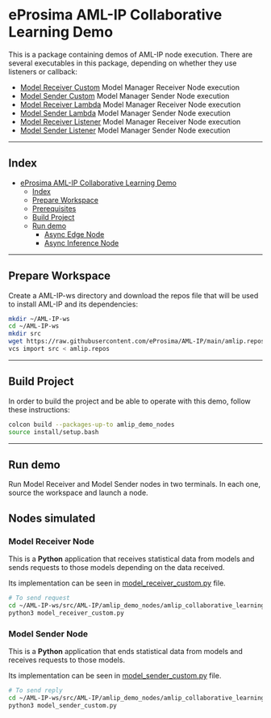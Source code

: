 # eProsima AML-IP Collaborative Learning Demo

This is a package containing demos of AML-IP node execution.
There are several executables in this package, depending on whether they use listeners or callback:

- [Model Receiver Custom](model_receiver_custom.py) Model Manager Receiver Node execution
- [Model Sender Custom](model_sender_custom.py) Model Manager Sender Node execution
- [Model Receiver Lambda](model_receiver_lambda.py) Model Manager Receiver Node execution
- [Model Sender Lambda](model_sender_lambda.py) Model Manager Sender Node execution
- [Model Receiver Listener](model_receiver_listener.py) Model Manager Receiver Node execution
- [Model Sender Listener](model_sender_listener.py) Model Manager Sender Node execution

---

## Index

- [eProsima AML-IP Collaborative Learning Demo](#eprosima-aml-ip-workload-distribution-demo)
  - [Index](#index)
  - [Prepare Workspace](#prepare-workspace)
  - [Prerequisites](#prerequisites)
  - [Build Project](#build-project)
  - [Run demo](#run-demo)
    - [Async Edge Node](#async-edge-node)
    - [Async Inference Node](#async-inference-node)

---

## Prepare Workspace

Create a AML-IP-ws directory and download the repos file that will be used to install AML-IP and its dependencies:

```sh
mkdir ~/AML-IP-ws
cd ~/AML-IP-ws
mkdir src
wget https://raw.githubusercontent.com/eProsima/AML-IP/main/amlip.repos
vcs import src < amlip.repos
```

---

## Build Project

In order to build the project and be able to operate with this demo, follow these instructions:

```sh
colcon build --packages-up-to amlip_demo_nodes
source install/setup.bash
```

---

## Run demo

Run Model Receiver and Model Sender nodes in two terminals.
In each one, source the workspace and launch a node.


## Nodes simulated

### Model Receiver Node

This is a **Python** application that receives statistical data from models and sends requests to those models depending on the data received.

Its implementation can be seen in [model_receiver_custom.py](model_receiver_custom.py) file.

```sh
# To send request
cd ~/AML-IP-ws/src/AML-IP/amlip_demo_nodes/amlip_collaborative_learning_demo/amlip_collaborative_learning_demo
python3 model_receiver_custom.py
```

### Model Sender Node

This is a **Python** application that ends statistical data from models and receives requests to those models.

Its implementation can be seen in [model_sender_custom.py](model_sender_custom.py) file.

```sh
# To send reply
cd ~/AML-IP-ws/src/AML-IP/amlip_demo_nodes/amlip_collaborative_learning_demo/amlip_collaborative_learning_demo
python3 model_sender_custom.py
```
